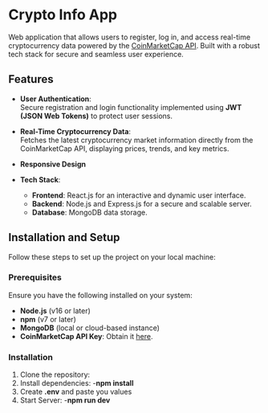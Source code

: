 # Crypto Info App

Web application that allows users to register, log in, and access real-time cryptocurrency data powered by the [CoinMarketCap API](https://coinmarketcap.com/api/). Built with a robust tech stack for secure and seamless user experience.

## Features

- **User Authentication**:  
  Secure registration and login functionality implemented using **JWT (JSON Web Tokens)** to protect user sessions.

- **Real-Time Cryptocurrency Data**:  
  Fetches the latest cryptocurrency market information directly from the CoinMarketCap API, displaying prices, trends, and key metrics.

- **Responsive Design**

- **Tech Stack**:
    - **Frontend**: React.js for an interactive and dynamic user interface.
    - **Backend**: Node.js and Express.js for a secure and scalable server.
    - **Database**: MongoDB data storage.

## Installation and Setup

Follow these steps to set up the project on your local machine:

### Prerequisites

Ensure you have the following installed on your system:
- **Node.js** (v16 or later)
- **npm** (v7 or later)
- **MongoDB** (local or cloud-based instance)
- **CoinMarketCap API Key**: Obtain it [here](https://coinmarketcap.com/api/).

### Installation

1. Clone the repository:
2. Install dependencies:
   -**npm install**
3. Create **.env** and paste you values
4. Start Server:
   -**npm run dev**
